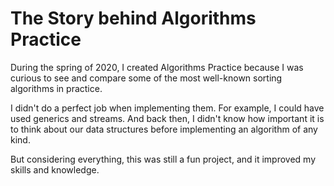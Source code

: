 # The Story behind Algorithms Practice

During the spring of 2020, I created Algorithms Practice because I was curious to see and compare some of the most well-known sorting algorithms in practice.

I didn't do a perfect job when implementing them. For example, I could have used generics and streams. And back then, I didn't know how important it is to think about our data structures before implementing an algorithm of any kind.

But considering everything, this was still a fun project, and it improved my skills and knowledge.
